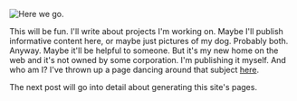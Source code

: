 
[//]: # (Copyright 2018 Phil Thompson. All Rights Reserved.  As noted in the License section of this repository's readme.md file, this file and its corresponding public HTML file, and all other articles and article files, are distributed under traditional copyright.  The repository source code and other non-article files are distributed under the MIT license.)

[//]: # (gen-title: New Site)

[//]: # (gen-title-url: New-Site)

[//]: # (gen-keywords: blog, site)

[//]: # (gen-description: First post of my new blog)

[//]: # (gen-meta-end)

<a href="${THIS_ARTICLE}"><img style="float: left" class="width-resp-50-100" src="${SITE_ROOT_REL}/img/new-site-thumb.jpg"/></a> Here we go.

This will be fun.  I'll write about projects I'm working on.  Maybe I'll publish informative content here, or maybe just pictures of my dog.  Probably both.  Anyway.  Maybe it'll be helpful to someone.  But it's my new home on the web and it's not owned by some corporation.  I'm publishing it myself.  And who am I?  I've thrown up a page dancing around that subject [here](${SITE_ROOT_REL}/about).

The next post will go into detail about generating this site's pages.
